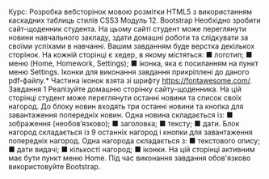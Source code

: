 Курс:
Розробка вебсторінок мовою розмітки HTML5
з використанням каскадних таблиць стилів CSS3
Модуль 12. Bootstrap
Необхідно зробити сайт-щоденник студента.
На цьому сайті студент може переглянути новини навчального закладу, здати домашні роботи та слідкувати за своїми
успіхами в навчанні.
Вашим завданням буде верстка декількох сторінок.
На кожній сторінці є хедер, в якому містяться:
■ логотип;
■ меню (Home, Homework, Settings);
■ іконка, яка є посиланням на пункт меню Settings.
Іконки для виконання завдання прикріплені до даного pdf-файлу.*
Частина іконок взята зі шрифту https://fontawesome.com/.
Завдання 1
Реалізуйте домашню сторінку сайту-щоденника.
На цій сторінці студент може переглянути останні новини та
список своїх нагород.
До блоку новин входять три останні новини та кнопка для
завантаження попередніх новин.
Одна новина складається із:
■ зображення (необов’язково);
■ заголовка;
■ тексту;
■ дати.
Блок нагород складається із 9 останніх нагород і кнопки для
завантаження попередніх нагород.
Одна нагорода складається з:
■ текстового опису;
■ дати видачі;
■ кількості нагород;
■ іконки.
На цій сторінці активним має бути пункт меню Home.
Під час виконання завдання обов'язково використовуйте
Bootstrap.
